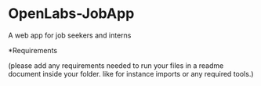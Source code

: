 # OpenLabs-JobApp
A web app for job seekers and interns


*Requirements


(please add any requirements needed to run your files in a readme document inside your folder. like for instance imports or any required tools.)
